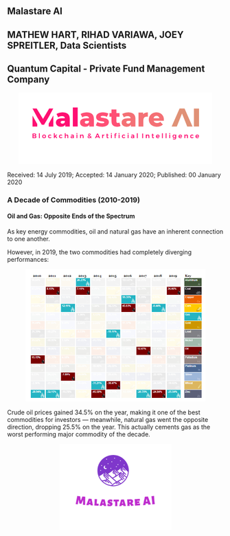 ## Malastare AI
## MATHEW HART, RIHAD VARIAWA, JOEY SPREITLER, Data Scientists
## Quantum Capital - Private Fund Management Company

<p align="center">
  <img src="./img/lg.png"/>
</p>


Received: 14 July 2019; Accepted: 14 January 2020; Published: 00 January 2020

### A Decade of Commodities (2010-2019)

#### Oil and Gas: Opposite Ends of the Spectrum
As key energy commodities, oil and natural gas have an inherent connection to one another.

However, in 2019, the two commodities had completely diverging performances:


<p align="center">
  <img src="./img/viz.png"/>
</p>


Crude oil prices gained 34.5% on the year, making it one of the best commodities for investors — meanwhile, natural gas went the opposite direction, dropping 25.5% on the year. This actually cements gas as the worst performing major commodity of the decade.

<p align="center">
  <img src="./img/logo.png"/>
</p>
